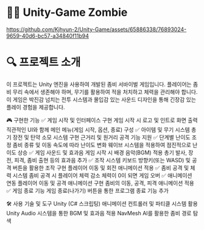 # 🧟‍♂️ Unity-Game Zombie

https://github.com/Kjhyun-2/Unity-Game/assets/65886338/76893024-9659-40d6-bc57-a34840f11b94

# 🔍 프로젝트 소개
이 프로젝트는 Unity 엔진을 사용하여 개발된 좀비 서바이벌 게임입니다. 플레이어는 좀비 무리 속에서 생존해야 하며, 무기를 활용하여 적을 처치하고 체력을 관리해야 합니다. 
이 게임은 박진감 넘치는 전투 시스템과 몰입감 있는 사운드 디자인을 통해 긴장감 있는 플레이 경험을 제공합니다.

🎮 구현한 기능
✅ 게임 시작 및 인터페이스 구현
게임 시작 시 로고 및 인트로 화면 출력
직관적인 UI와 함께 메인 메뉴(게임 시작, 옵션, 종료) 구성
✅ 아이템 및 무기 시스템
총기 장전 및 탄약 소모 시스템 구현
근거리 및 원거리 공격 기능 지원
✅ 단계별 난이도 조정
좀비 종류 및 이동 속도에 따라 난이도 변화
웨이브 시스템을 적용하여 점진적으로 난이도 상승
✅ 게임 사운드 및 효과음
게임 시작 시 배경 음악(BGM) 적용
총기 발사, 장전, 피격, 좀비 출현 등의 효과음 추가
✅ 조작 시스템
키보드 방향키(또는 WASD) 및 공격 버튼을 활용한 조작 구현
플레이어 이동 및 회전 애니메이션 적용
✅ 좀비 공격 및 체력 시스템
좀비 공격 시 플레이어 체력 감소
체력이 0이 되면 게임 오버
✅ 애니메이션 연동
플레이어 이동 및 공격 애니메이션 구현
좀비의 이동, 공격, 피격 애니메이션 적용
✅ 게임 종료 기능
게임 종료(나가기) 버튼을 통한 프로그램 종료 기능 추가

🛠 사용 기술 및 도구
Unity (C# 스크립팅)
애니메이션 컨트롤러 및 파티클 시스템 활용
Unity Audio 시스템을 통한 BGM 및 효과음 적용
NavMesh AI를 활용한 좀비 경로 탐색


